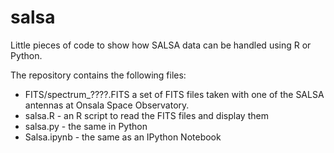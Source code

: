 # salsa
Little pieces of code to show how SALSA data can be handled using R or Python.

The repository contains the following files:

* FITS/spectrum_????.FITS a set of FITS files taken with one of the SALSA antennas at Onsala Space Observatory.
* salsa.R - an R script to read the FITS files and display them
* salsa.py - the same in Python
* Salsa.ipynb - the same as an IPython Notebook
